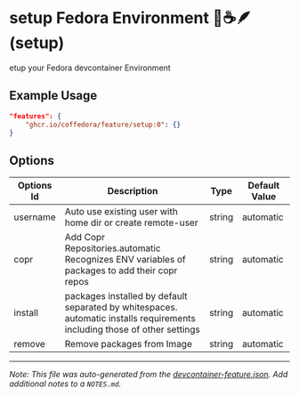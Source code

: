 
# setup Fedora Environment 🧊☕️🪶 (setup)

etup your Fedora devcontainer Environment

## Example Usage

```json
"features": {
    "ghcr.io/coffedora/feature/setup:0": {}
}
```

## Options

| Options Id | Description | Type | Default Value |
|-----|-----|-----|-----|
| username | Auto use existing user with home dir or create remote-user | string | automatic |
| copr | Add Copr Repositories.automatic Recognizes ENV variables of packages to add their copr repos | string | automatic |
| install | packages installed by default separated by whitespaces. automatic installs requirements including those of other settings  | string | automatic |
| remove | Remove packages from Image | string | automatic |



---

_Note: This file was auto-generated from the [devcontainer-feature.json](https://github.com/coffedora/feature/blob/main/src/setup/devcontainer-feature.json).  Add additional notes to a `NOTES.md`._
